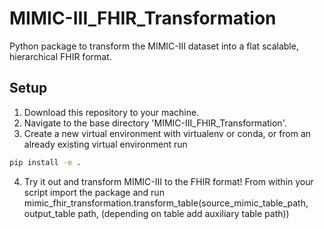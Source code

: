 # MIMIC-III_FHIR_Transformation

Python package to transform the MIMIC-III dataset into a flat scalable, hierarchical FHIR format.

## Setup
1. Download this repository to your machine.
2. Navigate to the base directory 'MIMIC-III_FHIR_Transformation'.
3. Create a new virtual environment with virtualenv or conda, or from an already existing virtual environment run 
```bash
pip install -e .
```
4. Try it out and transform MIMIC-III to the FHIR format!
From within your script import the package and run mimic_fhir_transformation.transform_table(source_mimic_table_path, output_table path, (depending on table add auxiliary table path))
